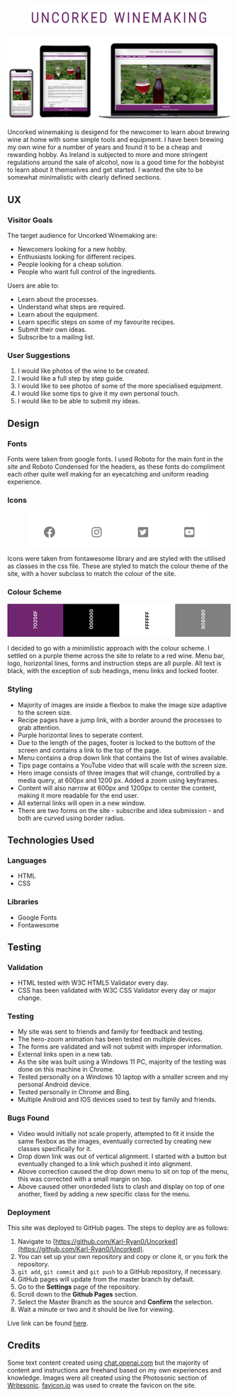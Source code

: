 <p align="center">
  <img src="assets/images/readme.png" alt="Uncorked Winemaking Logo">
</p>
<p align="center">
  <img src="assets/images/responsiveness.png" alt="Responsive design images">
</p>

Uncorked winemaking is desigend for the newcomer to learn about brewing wine at home with some simple tools and equipment. I have been brewing my own wine for a number of years and found it to be a cheap and rewarding hobby. As Ireland is subjected to more and more stringent regulations around the sale of alcohol, now is a good time for the hobbyist to learn about it themselves and get started. I wanted the site to be somewhat minimalistic with clearly defined sections.

## UX
### Visitor Goals
The target audience for Uncorked Winemaking are:
* Newcomers looking for a new hobby.
* Enthusiasts looking for different recipes.
* People looking for a cheap solution.
* People who want full control of the ingredients.

Users are able to:
* Learn about the processes.
* Understand what steps are required.
* Learn about the equipment.
* Learn specific steps on some of my favourite recipes.
* Submit their own ideas.
* Subscribe to a mailing list.

### User Suggestions
1. I would like photos of the wine to be created.
2. I would like a full step by step guide.
3. I would like to see photos of some of the more specialised equipment.
4. I would like some tips to give it my own personal touch.
5. I would like to be able to submit my ideas.

## Design

### Fonts
Fonts were taken from google fonts. I used Roboto for the main font in the site and Roboto Condensed for the headers, as these fonts do compliment each other quite well making for an eyecatching and uniform reading experience.

### Icons
<p align="center">
  <img src="assets/images/icons.png" alt="Social Media Icons">
</p>
Icons were taken from fontawesome library and are styled with the utilised as classes in the css file. These are styled to match the colour theme of the site, with a hover subclass to match the colour of the site.

### Colour Scheme
<p align="center">
  <img src="assets/images/palette.png" alt="Colour Palette">
</p>
I decided to go with a minimilistic approach with the colour scheme. I settled on a purple theme across the site to relate to a red wine. Menu bar, logo, horizontal lines, forms and instruction steps are all purple.  All text is black, with the exception of sub headings, menu links and locked footer.

### Styling
* Majority of images are inside a flexbox to make the image size adaptive to the screen size.
* Recipe pages have a jump link, with a border around the processes to grab attention.
* Purple horizontal lines to seperate content.
* Due to the length of the pages, footer is locked to the bottom of the screen and contains a link to the top of the page.
* Menu contains a drop down link that contains the list of wines available.
* Tips page contains a YouTube video that will scale with the screen size.
* Hero image consists of three images that will change, controlled by a media query, at 600px and 1200 px. Added a zoom using keyframes.
* Content will also narrow at 600px and 1200px to center the content, making it more readable for the end user.
* All external links will open in a new window.
* There are two forms on the site - subscribe and idea submission - and both are curved using border radius.

## Technologies Used
### Languages
* HTML
* CSS

### Libraries
* Google Fonts
* Fontawesome

## Testing
### Validation
* HTML tested with W3C HTML5 Validator every day.
* CSS has been validated with W3C CSS Validator every day or major change.

### Testing
* My site was sent to friends and family for feedback and testing.
* The hero-zoom animation has been tested on multiple devices.
* The forms are validated and will not submit with improper information.
* External links open in a new tab.
* As the site was built using a Windows 11 PC, majority of the testing was done on this machine in Chrome.
* Tested personally on a Windows 10 laptop with a smaller screen and my personal Android device.
* Tested personally in Chrome and Bing.
* Multiple Android and IOS devices used to test by family and friends.

### Bugs Found
* Video would initially not scale properly, attempted to fit it inside the same flexbox as the images, eventually corrected by creating new classes specifically for it.
* Drop down link was out of vertical alignment. I started with a button but eventually changed to a link which pushed it into alignment.
* Above correction caused the drop down menu to sit on top of the menu, this was corrected with a small margin on top.
* Above caused other unordeded lists to clash and display on top of one another, fixed by adding a new specific class for the menu.

### Deployment
This site was deployed to GitHub pages. The steps to deploy are as follows:

1. Navigate to [https://github.com/Karl-Ryan0/Uncorked](https://github.com/Karl-Ryan0/Uncorked).
2. You can set up your own repository and copy or clone it, or you fork the repository.
3. `git add`, `git commit` and `git push` to a GitHub repository, if necessary.
4. GitHub pages will update from the master branch by default.
5. Go to the **Settings** page of the repository.
6. Scroll down to the **Github Pages** section.
7. Select the Master Branch as the source and **Confirm** the selection.
8. Wait a minute or two and it should be live for viewing.

Live link can be found [here](https://karl-ryan0.github.io/Uncorked/index.html).

## Credits
Some text content created using [chat.openai.com](https://chat.openai.com/) but the majority of content and instructions are freehand based on my own experiences and knowledge. Images were all created using the Photosonic section of [Writesonic](https://app.writesonic.com/). [favicon.io](https://favicon.io/) was used to create the favicon on the site.
